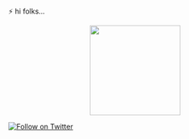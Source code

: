 ⚡ hi folks...

<div align="center">
  <a href="https://github.com/kentslav3s">
  <img height="180em" src="https://github-readme-stats.vercel.app/api?username=kentslav3s&show_icons=true&theme=nord&include_all_commits=true&count_private=true"/>
</div>

[![Follow on Twitter](https://img.shields.io/twitter/follow/kentslav3s.svg?logo=twitter)](https://twitter.com/kentslav3s)
